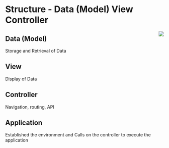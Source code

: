 # Structure - Data (Model) View Controller

<img style="float: right" src="/images/mvc.png" />

## Data (Model)
Storage and Retrieval of Data

## View
Display of Data

## Controller
Navigation, routing, API

## Application
Established the environment and Calls on the controller to execute the application
